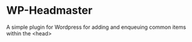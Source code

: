WP-Headmaster
=============

A simple plugin for Wordpress for adding and enqueuing common items within the &lt;head>
